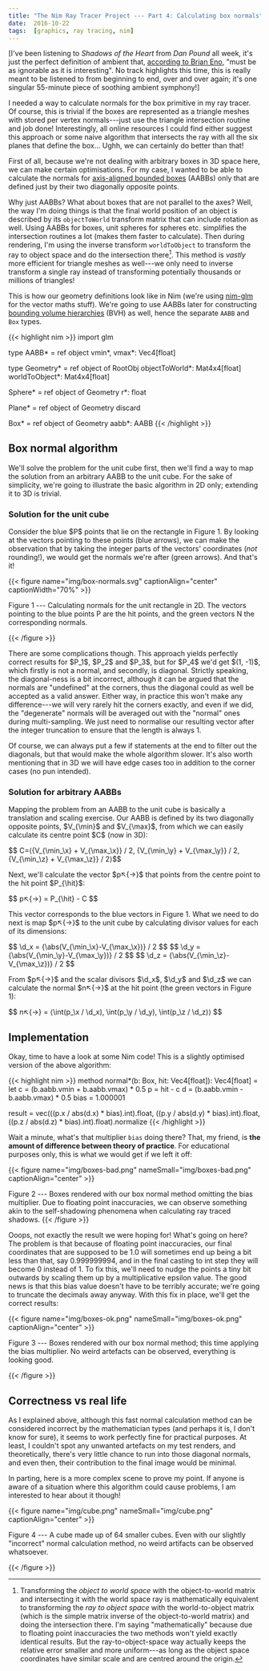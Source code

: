 ```yaml
---
title: "The Nim Ray Tracer Project --- Part 4: Calculating box normals"
date:  2016-10-22
tags:  [graphics, ray tracing, nim]
---
```


<section class="intro">

[I've been listening to *Shadows of the Heart* from *Dan Pound* all week, it's
just the perfect definition of ambient that, [according to Brian
Eno](http://music.hyperreal.org/artists/brian_eno/MFA-txt.html), "must be as
ignorable as it is interesting". No track highlights this time, this is really
meant to be listened to from beginning to end, over and over again; it's one
singular 55-minute piece of soothing ambient symphony!]

</section>


I needed a way to calculate normals for the box primitive in my ray tracer.
Of course, this is trivial if the boxes are represented as a triangle meshes
with stored per vertex normals---just use the triangle intersection routine
and job done! Interestingly, all online resources I could find either suggest
this approach or some naive algorithm that intersects the ray with all the six
planes that define the box... Ughh, we can certainly do better than that!

First of all, because we're not dealing with arbitrary boxes in 3D space here,
we can make certain optimisations. For my case, I wanted to be able to
calculate the normals for
[axis-aligned bounded boxes](https://en.wikipedia.org/wiki/Minimum_bounding_box#Axis-aligned_minimum_bounding_box)
(AABBs) only that are defined just by their two diagonally opposite points.

Why just AABBs? What about boxes that are not parallel to the axes? Well, the
way I'm doing things is that the final world position of an object is
described by its `objectToWorld` transform matrix that can include rotation as
well. Using AABBs for boxes, unit spheres for spheres etc. simplifies the
intersection routines a lot (makes them faster to calculate). Then during
rendering, I'm using the inverse transform `worldToObject` to transform the
ray to object space and do the intersection there[^intersect]. This method is
*vastly* more efficient for triangle meshes as well---we only need to inverse
transform a single ray instead of transforming potentially thousands or
millions of triangles!

[^intersect]: Transforming the *object to world space* with the
object-to-world matrix and intersecting it with the world space ray is
mathematically equivalent to transforming the *ray to object space* with the
world-to-object matrix (which is the simple matrix inverse of the
object-to-world matrix) and doing the intersection there. I'm saying
"mathematically" because due to floating point inaccuracies the two methods
won't yield exactly identical results. But the ray-to-object-space way
actually keeps the relative error smaller and more uniform---as long as the
object space coordinates have similar scale and are centred around the
origin.

This is how our geometry definitions look like in Nim (we're using
[nim-glm](https://github.com/stavenko/nim-glm) for the vector maths stuff).
We're going to use AABBs later for constructing [bounding volume
hierarchies](https://en.wikipedia.org/wiki/Bounding_volume_hierarchy)  (BVH)
as well, hence the separate `AABB` and `Box` types.

{{< highlight nim >}}
import glm

type
  AABB* = ref object
    vmin*, vmax*: Vec4[float]

type
  Geometry* = ref object of RootObj
    objectToWorld*: Mat4x4[float]
    worldToObject*: Mat4x4[float]

  Sphere* = ref object of Geometry
    r*: float

  Plane* = ref object of Geometry
    discard

  Box* = ref object of Geometry
    aabb*: AABB
{{< /highlight >}}


## Box normal algorithm

We'll solve the problem for the unit cube first, then we'll find a way to map
the solution from an arbitrary AABB to the unit cube.  For the sake of
simplicity, we're going to illustrate the basic algorithm in 2D only;
extending it to 3D is trivial.


### Solution for the unit cube

Consider the blue \$P\$ points that lie on the rectangle in Figure 1. By
looking at the vectors pointing to these points (blue arrows), we can make the
observation that by taking the integer parts of the vectors' coordinates
(*not* rounding!), we would get the normals we're after (green arrows). And
that's it!

{{< figure name="img/box-normals.svg" captionAlign="center"
           captionWidth="70%" >}}

  Figure 1 --- Calculating normals for the unit rectangle in 2D. The vectors
  pointing to the blue points P are the hit points, and the green vectors N
  the corresponding normals.

{{< /figure >}}

There are some complications though. This approach yields perfectly correct
results for \$P_1\$, \$P_2\$ and \$P_3\$, but for \$P_4\$ we'd get \$(1,
-1)\$, which firstly is not a normal, and secondly, is diagonal. Strictly
speaking, the diagonal-ness is a bit incorrect, although it can be argued that
the normals are "undefined" at the corners, thus the diagonal could as
well be accepted as a valid answer. Either way, in practice this won't make
any difference---we will very rarely hit the corners exactly, and even if we
did, the "degenerate" normals will be averaged out with the "normal" ones
during multi-sampling. We just need to normalise our resulting vector after
the integer truncation to ensure that the length is always 1.

Of course, we can always put a few if statements at the end to filter out the
diagonals, but that would make the whole algorithm slower. It's also worth
mentioning that in 3D we will have edge cases too in addition to the corner
cases (no pun intended).


### Solution for arbitrary AABBs

Mapping the problem from an AABB to the unit cube is basically a translation
and scaling exercise. Our AABB is defined by its two diagonally opposite
points, \$V_{\min}\$ and \$V_{\max}\$, from which we can easily calculate its
centre point \$C\$ (now in 3D):

\$\$ C=⟨{V_{\min_\x} + V_{\max_\x}} / 2, {V_{\min_\y} + V_{\max_\y}} / 2, {V_{\min_\z} + V_{\max_\z}} / 2⟩\$\$

Next, we'll calculate the vector \$p↖{→}\$ that points from the centre point to
the hit point \$P_{\hit}\$:

\$\$ p↖{→} = P_{\hit} - C \$\$

This vector corresponds to the blue vectors in Figure 1. What we need to do
next is map \$p↖{→}\$ to the unit cube by calculating divisor values
for each of its dimensions:

\$\$ \d_x = {\abs(V_{\min_\x}-V_{\max_\x})} / 2 \$\$
\$\$ \d_y = {\abs(V_{\min_\y}-V_{\max_\y})} / 2 \$\$
\$\$ \d_z = {\abs(V_{\min_\z}-V_{\max_\z})} / 2 \$\$

From \$p↖{→}\$ and the scalar divisors \$\d_x\$, \$\d_y\$ and \$\d_z\$ we can
calculate the normal \$n↖{→}\$ at the hit point (the green vectors in Figure
1):

\$\$ n↖{→} = ⟨\int(p_\x / \d_x), \int(p_\y / \d_y), \int(p_\z / \d_z)⟩ \$\$


## Implementation

Okay, time to have a look at some Nim code!  This is a slightly optimised
version of the above algorithm:

{{< highlight nim >}}
method normal*(b: Box, hit: Vec4[float]): Vec4[float] =
  let
    c = (b.aabb.vmin + b.aabb.vmax) * 0.5
    p = hit - c
    d = (b.aabb.vmin - b.aabb.vmax) * 0.5
    bias = 1.000001

  result = vec(((p.x / abs(d.x) * bias).int).float,
               ((p.y / abs(d.y) * bias).int).float,
               ((p.z / abs(d.z) * bias).int).float).normalize
{{< /highlight >}}

Wait a minute, what's that multiplier `bias` doing there? That, my friend, is
**the amount of difference between theory of practice**. For educational
purposes only, this is what we would get if we left it off:

{{< figure name="img/boxes-bad.png" nameSmall="img/boxes-bad.png"
           captionAlign="center" >}}

Figure 2 --- Boxes rendered with our box normal method omitting the bias
multiplier. Due to floating point inaccuracies, we can observe something akin
to the self-shadowing phenomena when calculating ray traced shadows.
{{< /figure >}}

Ooops, not exactly the result we were hoping for! What's going on here? The
problem is that because of floating point inaccuracies, our final coordinates
that are supposed to be 1.0 will sometimes end up being a bit less than that,
say 0.999999994, and in the final casting to int step they will become
0 instead of 1. To fix this, we'll need to nudge the points a tiny bit
outwards by scaling them up by a multiplicative epsilon value. The good news
is that this bias value doesn't have to be terribly accurate; we're going to
truncate the decimals away anyway. With this fix in place, we'll get the
correct results:

{{< figure name="img/boxes-ok.png" nameSmall="img/boxes-ok.png"
           captionAlign="center" >}}

  Figure 3 --- Boxes rendered with our box normal method; this time applying
  the bias multiplier. No weird artefacts can be observed, everything is
  looking good.

{{< /figure >}}


## Correctness vs real life

As I explained above, although this fast normal calculation method can be
considered incorrect by the mathematician types (and perhaps it is, I don't
know for sure), it seems to work perfectly fine for practical purposes. At
least, I couldn't spot any unwanted artefacts on my test renders, and
theoretically, there's very little chance to run into those diagonal normals,
and even then, their contribution to the final image would be minimal.

In parting, here is a more complex scene to prove my point.  If anyone is
aware of a situation where this algorithm could cause problems, I am
interested to hear about it though!

{{< figure name="img/cube.png" nameSmall="img/cube.png" 
           captionAlign="center" >}}

  Figure 4 --- A cube made up of 64 smaller cubes. Even with our slightly
  "incorrect" normal calculation method, no weird artifacts can be
  observed whatsoever.

{{< /figure >}}

